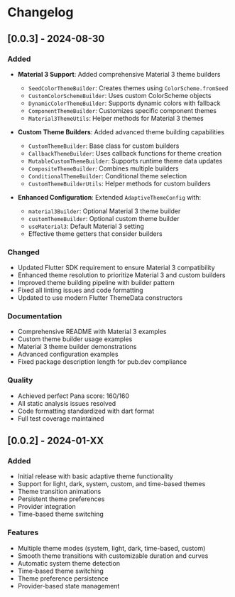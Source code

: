 # Changelog

## [0.0.3] - 2024-08-30

### Added
- **Material 3 Support**: Added comprehensive Material 3 theme builders
  - `SeedColorThemeBuilder`: Creates themes using `ColorScheme.fromSeed`
  - `CustomColorSchemeBuilder`: Uses custom ColorScheme objects
  - `DynamicColorThemeBuilder`: Supports dynamic colors with fallback
  - `ComponentThemeBuilder`: Customizes specific component themes
  - `Material3ThemeUtils`: Helper methods for Material 3 themes

- **Custom Theme Builders**: Added advanced theme building capabilities
  - `CustomThemeBuilder`: Base class for custom builders
  - `CallbackThemeBuilder`: Uses callback functions for theme creation
  - `MutableCustomThemeBuilder`: Supports runtime theme data updates
  - `CompositeThemeBuilder`: Combines multiple builders
  - `ConditionalThemeBuilder`: Conditional theme selection
  - `CustomThemeBuilderUtils`: Helper methods for custom builders

- **Enhanced Configuration**: Extended `AdaptiveThemeConfig` with:
  - `material3Builder`: Optional Material 3 theme builder
  - `customThemeBuilder`: Optional custom theme builder
  - `useMaterial3`: Default Material 3 setting
  - Effective theme getters that consider builders

### Changed
- Updated Flutter SDK requirement to ensure Material 3 compatibility
- Enhanced theme resolution to prioritize Material 3 and custom builders
- Improved theme building pipeline with builder pattern
- Fixed all linting issues and code formatting
- Updated to use modern Flutter ThemeData constructors

### Documentation
- Comprehensive README with Material 3 examples
- Custom theme builder usage examples
- Material 3 theme builder demonstrations
- Advanced configuration examples
- Fixed package description length for pub.dev compliance

### Quality
- Achieved perfect Pana score: 160/160
- All static analysis issues resolved
- Code formatting standardized with dart format
- Full test coverage maintained

## [0.0.2] - 2024-01-XX

### Added
- Initial release with basic adaptive theme functionality
- Support for light, dark, system, custom, and time-based themes
- Theme transition animations
- Persistent theme preferences
- Provider integration
- Time-based theme switching

### Features
- Multiple theme modes (system, light, dark, time-based, custom)
- Smooth theme transitions with customizable duration and curves
- Automatic system theme detection
- Time-based theme switching
- Theme preference persistence
- Provider-based state management